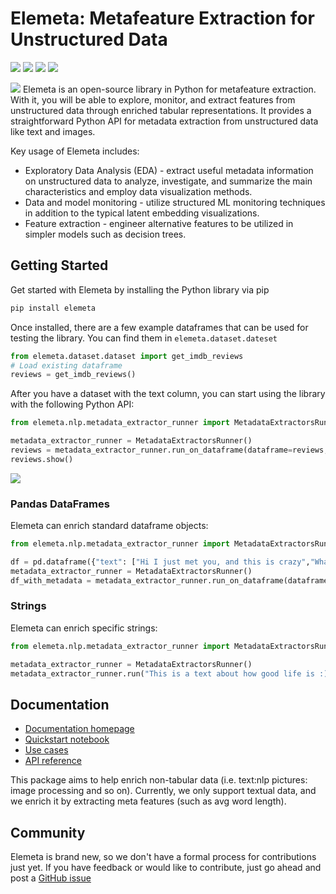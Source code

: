 # Elemeta: Metafeature Extraction for Unstructured Data

[![](https://github.com/superwise-ai/elemeta/workflows/Release/badge.svg?branch=main)](https://github.com/superwise-ai/elemeta/actions/workflows/release.yaml)
[![](https://img.shields.io/pypi/pyversions/elemeta)](https://pypi.org/project/elemeta/)
[![](https://img.shields.io/github/license/superwise-ai/elemeta)](https://github.com/superwise-ai/elemeta/blob/main/LICENSE)
[![](https://img.shields.io/badge/docs-quickstart-orange)](https://elemeta.superwise.ai/getting_started.html)

![](./docs/images/elemeta_cover_image_black.png)
Elemeta is an open-source library in Python for metafeature extraction. With it, you will be able to explore, monitor, and extract features from unstructured data through enriched tabular representations. It provides a straightforward Python API for metadata extraction from unstructured data like text and images.

Key usage of Elemeta includes:

- Exploratory Data Analysis (EDA) - extract useful metadata information on unstructured data to analyze, investigate, and summarize the main characteristics and employ data visualization methods.
- Data and model monitoring - utilize structured ML monitoring techniques in addition to the typical latent embedding visualizations.
- Feature extraction - engineer alternative features to be utilized in simpler models such as decision trees.

## Getting Started

Get started with Elemeta by installing the Python library via pip

```bash
pip install elemeta
```

Once installed, there are a few example dataframes that can be used for testing the library.
You can find them in `elemeta.dataset.dateset`

```python
from elemeta.dataset.dataset import get_imdb_reviews
# Load existing dataframe
reviews = get_imdb_reviews()
```

After you have a dataset with the text column, you can start using the library with the following Python API:

```python
from elemeta.nlp.metadata_extractor_runner import MetadataExtractorsRunner

metadata_extractor_runner = MetadataExtractorsRunner()
reviews = metadata_extractor_runner.run_on_dataframe(dataframe=reviews,text_column='review')
reviews.show()
```

![](./docs/images/elemeta_reviews.gif)

### Pandas DataFrames

Elemeta can enrich standard dataframe objects:

```python
from elemeta.nlp.metadata_extractor_runner import MetadataExtractorsRunner import pandas as pd

df = pd.dataframe({"text": ["Hi I just met you, and this is crazy","What does the fox say?","I love robots" })
metadata_extractor_runner = MetadataExtractorsRunner()
df_with_metadata = metadata_extractor_runner.run_on_dataframe(dataframe=reviews,text_column="text")
```

### Strings

Elemeta can enrich specific strings:

```python
from elemeta.nlp.metadata_extractor_runner import MetadataExtractorsRunner

metadata_extractor_runner = MetadataExtractorsRunner()
metadata_extractor_runner.run("This is a text about how good life is :)")
```

## Documentation

- [Documentation homepage](https://elemeta.superwise.ai/index.html)
- [Quickstart notebook](https://colab.research.google.com/github/superwise-ai/elemeta/blob/main/docs/notebooks/quick_started.ipynb)
- [Use cases](https://elemeta.superwise.ai/use_cases/index.html)
- [API reference](https://elemeta.superwise.ai/apidocs.html)

This package aims to help enrich non-tabular data (i.e. text:nlp pictures: image processing and so on).
Currently, we only support textual data, and we enrich it by extracting meta features (such as avg word length).

## Community

Elemeta is brand new, so we don't have a formal process for contributions just yet. If you have feedback or would like to contribute, just go ahead and post a [GitHub issue](https://github.com/superwise-ai/elemeta/issues)
